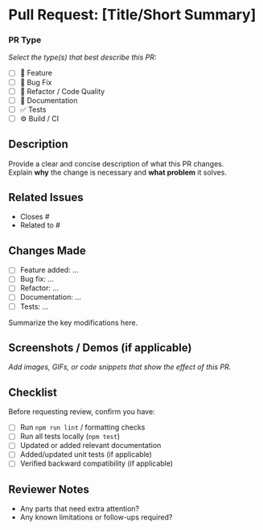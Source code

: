 # Pull Request: [Title/Short Summary]


### PR Type
_Select the type(s) that best describe this PR:_

- [ ] 🚀 Feature
- [ ] 🐛 Bug Fix
- [ ] 🧹 Refactor / Code Quality
- [ ] 📖 Documentation
- [ ] ✅ Tests
- [ ] ⚙️ Build / CI

## Description
Provide a clear and concise description of what this PR changes.  
Explain **why** the change is necessary and **what problem** it solves.

## Related Issues
- Closes #<issue-number>
- Related to #<issue-number>

## Changes Made
- [ ] Feature added: ...
- [ ] Bug fix: ...
- [ ] Refactor: ...
- [ ] Documentation: ...
- [ ] Tests: ...

Summarize the key modifications here.

## Screenshots / Demos (if applicable)
_Add images, GIFs, or code snippets that show the effect of this PR._

## Checklist
Before requesting review, confirm you have:
- [ ] Run `npm run lint` / formatting checks
- [ ] Run all tests locally (`npm test`)
- [ ] Updated or added relevant documentation
- [ ] Added/updated unit tests (if applicable)
- [ ] Verified backward compatibility (if applicable)

## Reviewer Notes
- Any parts that need extra attention?
- Any known limitations or follow-ups required?